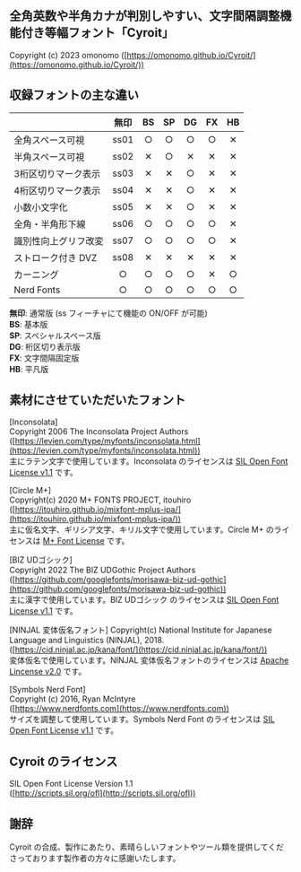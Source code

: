 ## 全角英数や半角カナが判別しやすい、文字間隔調整機能付き等幅フォント「Cyroit」

Copyright (c) 2023 omonomo ([https://omonomo.github.io/Cyroit/](https://omonomo.github.io/Cyroit/))  

## 収録フォントの主な違い

|                      | 無印 | BS | SP | DG | FX | HB |
|----------------------|:----:|:--:|:--:|:--:|:--:|:--:|
| 全角スペース可視     | ss01 | ○ | ○ | ○ | ○ | ✕ |
| 半角スペース可視     | ss02 | ✕ | ○ | ✕ | ✕ | ✕ |
| 3桁区切りマーク表示  | ss03 | ✕ | ✕ | ○ | ✕ | ✕ |
| 4桁区切りマーク表示  | ss04 | ✕ | ✕ | ○ | ✕ | ✕ |
| 小数小文字化         | ss05 | ✕ | ✕ | ○ | ✕ | ✕ |
| 全角・半角形下線     | ss06 | ○ | ○ | ○ | ○ | ✕ |
| 識別性向上グリフ改変 | ss07 | ○ | ○ | ○ | ○ | ✕ |
| ストローク付き DVZ   | ss08 | ✕ | ✕ | ✕ | ✕ | ✕ |
| カーニング           |  ○  | ○ | ○ | ○ | ✕ | ○ |
| Nerd Fonts           |  ○  | ○ | ○ | ○ | ○ | ○ |

**無印**: 通常版 (ss フィーチャにて機能の ON/OFF が可能)  
**BS**: 基本版  
**SP**: スペシャルスペース版  
**DG**: 桁区切り表示版  
**FX**: 文字間隔固定版  
**HB**: 平凡版  

## 素材にさせていただいたフォント

[Inconsolata]  
Copyright 2006 The Inconsolata Project Authors  
([https://levien.com/type/myfonts/inconsolata.html](https://levien.com/type/myfonts/inconsolata.html))  
主にラテン文字で使用しています。Inconsolata のライセンスは [SIL Open Font License v1.1](http://scripts.sil.org/ofl) です。  

[Circle M+]  
Copyright(c) 2020 M+ FONTS PROJECT, itouhiro  
([https://itouhiro.github.io/mixfont-mplus-ipa/](https://itouhiro.github.io/mixfont-mplus-ipa/))  
主に仮名文字、ギリシア文字、キリル文字で使用しています。Circle M+ のライセンスは [M+ Font License](https://itouhiro.github.io/mixfont-mplus-ipa/mplus/LICENSE_E.txt) です。  

[BIZ UDゴシック]  
Copyright 2022 The BIZ UDGothic Project Authors  
([https://github.com/googlefonts/morisawa-biz-ud-gothic](https://github.com/googlefonts/morisawa-biz-ud-gothic))  
主に漢字で使用しています。BIZ UDゴシック のライセンスは [SIL Open Font License v1.1](http://scripts.sil.org/ofl) です。  

[NINJAL 変体仮名フォント]
Copyright(c) National Institute for Japanese Language and Linguistics (NINJAL), 2018.  
([https://cid.ninjal.ac.jp/kana/font/](https://cid.ninjal.ac.jp/kana/font/))  
変体仮名で使用しています。NINJAL 変体仮名フォントのライセンスは [Apache Lincense v2.0](https://www.apache.org/licenses/LICENSE-2.0) です。  

[Symbols Nerd Font]  
Copyright (c) 2016, Ryan McIntyre  
([https://www.nerdfonts.com](https://www.nerdfonts.com))  
サイズを調整して使用しています。Symbols Nerd Font のライセンスは [SIL Open Font License v1.1](http://scripts.sil.org/ofl) です。  

## Cyroit のライセンス

SIL Open Font License Version 1.1  
([http://scripts.sil.org/ofl](http://scripts.sil.org/ofl))  

## 謝辞

Cyroit の合成、製作にあたり、素晴らしいフォントやツール類を提供してくださっております製作者の方々に感謝いたします。  
